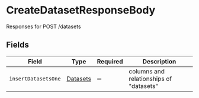 # CreateDatasetResponseBody

Responses for POST /datasets


## Fields

| Field                                           | Type                                            | Required                                        | Description                                     |
| ----------------------------------------------- | ----------------------------------------------- | ----------------------------------------------- | ----------------------------------------------- |
| `insertDatasetsOne`                             | [Datasets](../../models/operations/datasets.md) | :heavy_minus_sign:                              | columns and relationships of "datasets"         |